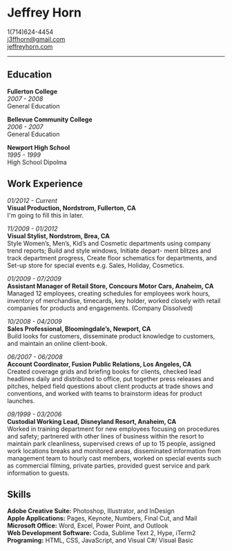 # Jeffrey Horn
1(714)624-4454  
j3ffhorn@gmail.com  
[jeffreyhorn.com](http://www.jeffreyhorn.com "My website")

* * *

## Education

**Fullerton College**  
*2007 - 2008*  
General Education  

**Bellevue Community College**  
*2006 - 2007*  
General Education  

**Newport High School**  
*1995 - 1999*  
High School Dipolma

## Work Experience

*01/2012 - Current*  
**Visual Production, Nordstrom, Fullerton, CA**  
I'm going to fill this in later.

*11/2009 - 01/2012*  
**Visual Stylist, Nordstrom, Brea, CA**  
Style Women’s, Men’s, Kid’s and Cosmetic departments using company trend reports; Build and style windows, Initiate depart- ment blitzes and track department progress, Create floor schematics for departments, and Set-up store for special events e.g. Sales, Holiday, Cosmetics.

*01/2009 - 07/2009*  
**Assistant Manager of Retail Store, Concours Motor Cars, Anaheim, CA**  
Managed 12 employees, creating schedules for employees work hours, inventory of merchandise, timecards, key holder, worked closely with retail companies for products and engagements. (Company Dissolved)

*10/2008 - 04/2009*  
**Sales Professional, Bloomingdale’s, Newport, CA**  
Build looks for customers, disseminate product knowledge to customers, and maintain an online client-book.

*06/2007 - 06/2008*  
**Account Coordinator, Fusion Public Relations, Los Angeles, CA**  
Created coverage grids and briefing books for clients, checked lead headlines daily and distributed to office, put together press releases and pitches, helped field questions about client products at trade shows and conventions, and worked with teams to brainstorm ideas for product launches.

*09/1999 - 03/2006*  
**Custodial Working Lead, Disneyland Resort, Anaheim, CA**  
Worked in training department for new employees focusing on procedures and safety; partnered with other lines of business within the resort to maintain park cleanliness, supervised crews of up to 15 people, assigned work locations breaks and monitored areas, disseminated information from management team to hourly cast members, worked on special events such as commercial filming, private parties, provided guest service and park information to guests.

## Skills

**Adobe Creative Suite:** Photoshop, Illustrator, and InDesign  
**Apple Applications:** Pages, Keynote, Numbers, Final Cut, and Mail  
**Microsoft Office:** Word, Excel, Power Point, and Outlook  
**Web Development Software:** Coda, Sublime Text 2, Hype, iTerm2  
**Programing:** HTML, CSS, JavaScript, and Visual C#/ Visual Basic